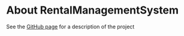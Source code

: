 # About RentalManagementSystem
See the [GitHub page](https://github.com/ozytso/rms) for a description of the project